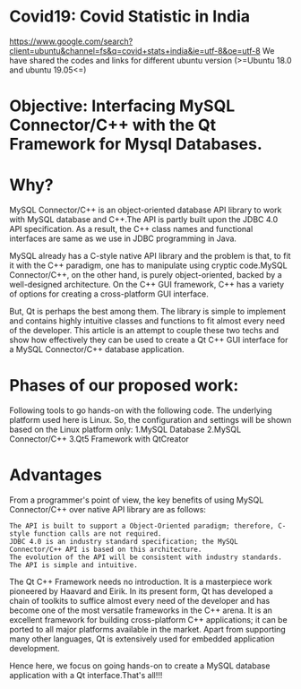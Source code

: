 # Covid19: Covid Statistic in India

  https://www.google.com/search?client=ubuntu&channel=fs&q=covid+stats+india&ie=utf-8&oe=utf-8
  We have shared the codes and links for different ubuntu version (>=Ubuntu 18.0 and ubuntu 19.05<=) 

# Objective: Interfacing MySQL Connector/C++ with the Qt Framework for Mysql Databases.
# Why? 

MySQL Connector/C++ is an object-oriented database API library to work with MySQL database and C++.The API is partly built upon the JDBC 4.0 API specification.         As a result, the C++ class names and functional interfaces are same as we use in JDBC programming in Java. 

MySQL already has a C-style native API library and the  problem is that, to fit it with the C++ paradigm, one has to manipulate using cryptic code.MySQL
Connector/C++, on the other hand, is purely object-oriented, backed by a well-designed architecture. On the C++ GUI framework, C++ has a variety of options for creating a cross-platform GUI interface. 

But, Qt is perhaps the best among them. The library is simple to implement and contains highly intuitive classes and functions to fit almost every need of the developer. This article is an attempt to couple these two techs and show how effectively they can be used to create a Qt C++ GUI interface for a MySQL Connector/C++ database application.

# Phases of our proposed work: 

Following tools to go hands-on with the following code.
The underlying platform used here is Linux. So, the configuration and settings will be shown based on the Linux platform only:
   1.MySQL Database
   2.MySQL Connector/C++
   3.Qt5 Framework with QtCreator

# Advantages

From a programmer's point of view, the key benefits of using MySQL Connector/C++ over native API library are as follows:

    The API is built to support a Object-Oriented paradigm; therefore, C-style function calls are not required.
    JDBC 4.0 is an industry standard specification; the MySQL Connector/C++ API is based on this architecture.
    The evolution of the API will be consistent with industry standards.
    The API is simple and intuitive.

The Qt C++ Framework needs no introduction. It is a masterpiece work pioneered by Haavard and Eirik. In its present form, Qt has developed a chain of toolkits to suffice almost every need of the developer and has become one of the most versatile frameworks in the C++ arena. It is an excellent framework for building cross-platform C++ applications; it can be ported to all major platforms available in the market. Apart from supporting many other languages, Qt is extensively used for embedded application development.

Hence here, we focus on going hands-on to create a MySQL database application with a Qt interface.That's all!!!
